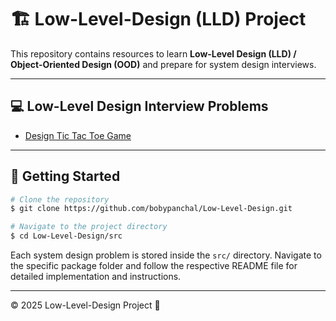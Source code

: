 # 🏗️ Low-Level-Design (LLD) Project

This repository contains resources to learn **Low-Level Design (LLD) / Object-Oriented Design (OOD)** and prepare for system design interviews.

---

## 💻 Low-Level Design Interview Problems

- [Design Tic Tac Toe Game](src/tic_tac_toe/)

---

## 🚀 Getting Started

```sh
# Clone the repository
$ git clone https://github.com/bobypanchal/Low-Level-Design.git

# Navigate to the project directory
$ cd Low-Level-Design/src
```

Each system design problem is stored inside the `src/` directory. Navigate to the specific package folder and follow the respective README file for detailed implementation and instructions.

---

© 2025 Low-Level-Design Project 🚀

